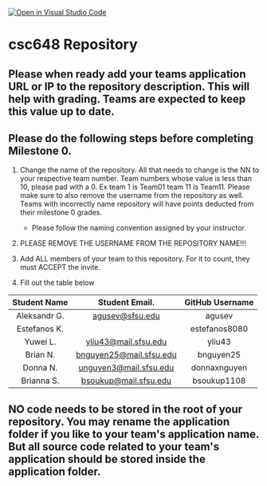 [![Open in Visual Studio Code](https://classroom.github.com/assets/open-in-vscode-c66648af7eb3fe8bc4f294546bfd86ef473780cde1dea487d3c4ff354943c9ae.svg)](https://classroom.github.com/online_ide?assignment_repo_id=7964196&assignment_repo_type=AssignmentRepo)
# csc648 Repository

## Please when ready add your teams application URL or IP to the repository description. This will help with grading. Teams are expected to keep this value up to date.

## Please do the following steps before completing Milestone 0.
1. Change the name of the repository. All that needs to change is the NN to your respective team number. Team numbers whose value is less than 10, please pad with a 0. Ex team 1 is Team01 team 11 is Team11. Please make sure to also remove the username from the repository as well. Teams with incorrectly name repository will have points deducted from their milestone 0 grades.
      - Please follow the naming convention assigned by your instructor.

1. PLEASE REMOVE THE USERNAME FROM THE REPOSITORY NAME!!!

2. Add ALL members of your team to this repository. For it to count, they must ACCEPT the invite.

3. Fill out the table below


| Student Name |       Student Email.      | GitHub Username |
|    :---:     |           :---:           |     :---:       |
| Aleksandr G. |      agusev@sfsu.edu      |     agusev      |
| Estefanos K. |                           |   estefanos8080 |
| Yuwei L.     |   yliu43@mail.sfsu.edu    |      yliu43     |
| Brian N.     |   bnguyen25@mail.sfsu.edu |    bnguyen25    |
| Donna N.     |   unguyen3@mail.sfsu.edu  |   donnaxnguyen  |
| Brianna S.   |   bsoukup@mail.sfsu.edu   |  bsoukup1108    |


## NO code needs to be stored in the root of your repository. You may rename the application folder if you like to your team's application name. But all source code related to your team's application should be stored inside the application folder.
